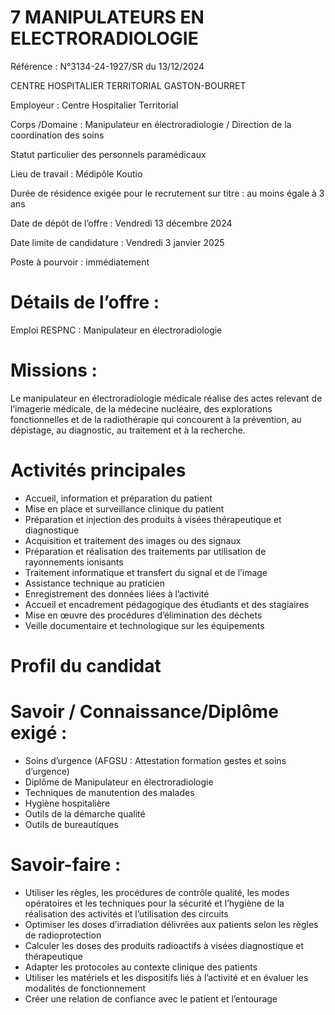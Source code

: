# 7 MANIPULATEURS EN ELECTRORADIOLOGIE

Référence : N°3134-24-1927/SR du 13/12/2024

CENTRE HOSPITALIER TERRITORIAL GASTON-BOURRET

Employeur : Centre Hospitalier Territorial

Corps /Domaine : Manipulateur en électroradiologie / Direction de la coordination des soins

Statut particulier des personnels paramédicaux

Lieu de travail : Médipôle Koutio

Durée de résidence exigée pour le recrutement sur titre : au moins égale à 3 ans

Date de dépôt de l’offre : Vendredi 13 décembre 2024

Date limite de candidature : Vendredi 3 janvier 2025

Poste à pourvoir : immédiatement

# Détails de l’offre :

Emploi RESPNC : Manipulateur en électroradiologie

# Missions :

Le manipulateur en électroradiologie médicale réalise des actes relevant de l’imagerie médicale, de la médecine nucléaire, des explorations fonctionnelles et de la radiothérapie qui concourent à la prévention, au dépistage, au diagnostic, au traitement et à la recherche.

# Activités principales

- Accueil, information et préparation du patient
- Mise en place et surveillance clinique du patient
- Préparation et injection des produits à visées thérapeutique et diagnostique
- Acquisition et traitement des images ou des signaux
- Préparation et réalisation des traitements par utilisation de rayonnements ionisants
- Traitement informatique et transfert du signal et de l’image
- Assistance technique au praticien
- Enregistrement des données liées à l’activité
- Accueil et encadrement pédagogique des étudiants et des stagiaires
- Mise en œuvre des procédures d’élimination des déchets
- Veille documentaire et technologique sur les équipements

# Profil du candidat

# Savoir / Connaissance/Diplôme exigé :

- Soins d’urgence (AFGSU : Attestation formation gestes et soins d’urgence)
- Diplôme de Manipulateur en électroradiologie
- Techniques de manutention des malades
- Hygiène hospitalière
- Outils de la démarche qualité
- Outils de bureautiques

# Savoir-faire :

- Utiliser les règles, les procédures de contrôle qualité, les modes opératoires et les techniques pour la sécurité et l’hygiène de la réalisation des activités et l’utilisation des circuits
- Optimiser les doses d’irradiation délivrées aux patients selon les règles de radioprotection
- Calculer les doses des produits radioactifs à visées diagnostique et thérapeutique
- Adapter les protocoles au contexte clinique des patients
- Utiliser les matériels et les dispositifs liés à l’activité et en évaluer les modalités de fonctionnement
- Créer une relation de confiance avec le patient et l’entourage